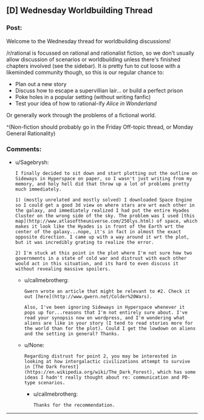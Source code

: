 ## [D] Wednesday Worldbuilding Thread

### Post:

Welcome to the Wednesday thread for worldbuilding discussions!

/r/rational is focussed on rational and rationalist fiction, so we don't usually allow discussion of scenarios or worldbuilding unless there's finished chapters involved (see the sidebar).  It *is* pretty fun to cut loose with a likeminded community though, so this is our regular chance to:

* Plan out a new story
* Discuss how to escape a supervillian lair... or build a perfect prison
* Poke holes in a popular setting (without writing fanfic)
* Test your idea of how to rational-ify *Alice in Wonderland*

Or generally work through the problems of a fictional world.

^(Non-fiction should probably go in the Friday Off-topic thread, or Monday General Rationality)


### Comments:

- u/Sagebrysh:
  ```
  I finally decided to sit down and start plotting out the outline on Sideways in Hyperspace on paper, so I wasn't just writing from my memory, and holy hell did that throw up a lot of problems pretty much immediately. 

  1) (mostly unrelated and mostly solved) I downloaded Space Engine so I could get a good 3d view on where stars are wrt each other in the galaxy, and immediately realized I had put the entire Hyades Cluster on the wrong side of the sky. The problem was I used [this map](http://www.atlasoftheuniverse.com/250lys.html) of space, which makes it look like the Hyades is in front of the Earth wrt the center of the galaxy...nope, it's in fact in almost the exact opposite direction. I came up with a way around it wrt the plot, but it was incredibly grating to realize the error. 

  2) I'm stuck at this point in the plot where I'm not sure how two governments in a state of cold war and distrust with each other would act in this situation, and its hard to even discuss it without revealing massive spoilers.
  ```

  - u/callmebrotherg:
    ```
    Gwern wrote an article that might be relevant to #2. Check it out [here](http://www.gwern.net/Colder%20Wars). 

    Also, I've been ignoring Sideways in Hyperspace whenever it pops up for...reasons that I'm not entirely sure about. I've read your synopsis now on wordpress, and I'm wondering what aliens are like in your story (I tend to read stories more for the world than for the plot). Could I get the lowdown on aliens and the setting in general? Thanks.
    ```

  - u/None:
    ```
    Regarding distrust for point 2, you may be interested in looking at how intergalactic civilizations attempt to survive in [The Dark Forest](https://en.wikipedia.org/wiki/The_Dark_Forest), which has some ideas I hadn't really thought about re: communication and PD-type scenarios.
    ```

    - u/callmebrotherg:
      ```
      Thanks for the recommendation.
      ```

---

